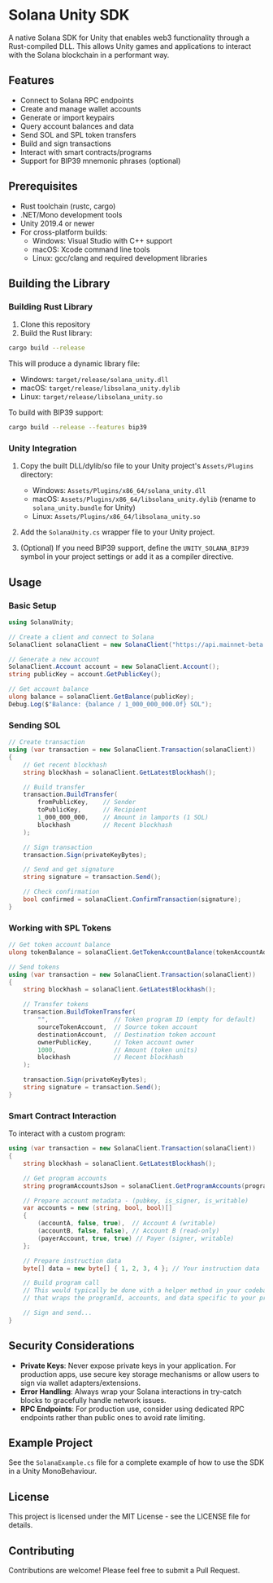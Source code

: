 # Solana Unity SDK

A native Solana SDK for Unity that enables web3 functionality through a Rust-compiled DLL. This allows Unity games and applications to interact with the Solana blockchain in a performant way.

## Features

- Connect to Solana RPC endpoints
- Create and manage wallet accounts
- Generate or import keypairs
- Query account balances and data
- Send SOL and SPL token transfers
- Build and sign transactions
- Interact with smart contracts/programs
- Support for BIP39 mnemonic phrases (optional)

## Prerequisites

- Rust toolchain (rustc, cargo)
- .NET/Mono development tools
- Unity 2019.4 or newer
- For cross-platform builds:
  - Windows: Visual Studio with C++ support
  - macOS: Xcode command line tools
  - Linux: gcc/clang and required development libraries

## Building the Library

### Building Rust Library

1. Clone this repository
2. Build the Rust library:

```bash
cargo build --release
```

This will produce a dynamic library file:

- Windows: `target/release/solana_unity.dll`
- macOS: `target/release/libsolana_unity.dylib`
- Linux: `target/release/libsolana_unity.so`

To build with BIP39 support:

```bash
cargo build --release --features bip39
```

### Unity Integration

1. Copy the built DLL/dylib/so file to your Unity project's `Assets/Plugins` directory:

   - Windows: `Assets/Plugins/x86_64/solana_unity.dll`
   - macOS: `Assets/Plugins/x86_64/libsolana_unity.dylib` (rename to `solana_unity.bundle` for Unity)
   - Linux: `Assets/Plugins/x86_64/libsolana_unity.so`

2. Add the `SolanaUnity.cs` wrapper file to your Unity project.

3. (Optional) If you need BIP39 support, define the `UNITY_SOLANA_BIP39` symbol in your project settings or add it as a compiler directive.

## Usage

### Basic Setup

```csharp
using SolanaUnity;

// Create a client and connect to Solana
SolanaClient solanaClient = new SolanaClient("https://api.mainnet-beta.solana.com", "confirmed");

// Generate a new account
SolanaClient.Account account = new SolanaClient.Account();
string publicKey = account.GetPublicKey();

// Get account balance
ulong balance = solanaClient.GetBalance(publicKey);
Debug.Log($"Balance: {balance / 1_000_000_000.0f} SOL");
```

### Sending SOL

```csharp
// Create transaction
using (var transaction = new SolanaClient.Transaction(solanaClient))
{
    // Get recent blockhash
    string blockhash = solanaClient.GetLatestBlockhash();

    // Build transfer
    transaction.BuildTransfer(
        fromPublicKey,    // Sender
        toPublicKey,      // Recipient
        1_000_000_000,    // Amount in lamports (1 SOL)
        blockhash         // Recent blockhash
    );

    // Sign transaction
    transaction.Sign(privateKeyBytes);

    // Send and get signature
    string signature = transaction.Send();

    // Check confirmation
    bool confirmed = solanaClient.ConfirmTransaction(signature);
}
```

### Working with SPL Tokens

```csharp
// Get token account balance
ulong tokenBalance = solanaClient.GetTokenAccountBalance(tokenAccountAddress);

// Send tokens
using (var transaction = new SolanaClient.Transaction(solanaClient))
{
    string blockhash = solanaClient.GetLatestBlockhash();

    // Transfer tokens
    transaction.BuildTokenTransfer(
        "",                  // Token program ID (empty for default)
        sourceTokenAccount,  // Source token account
        destinationAccount,  // Destination token account
        ownerPublicKey,      // Token account owner
        1000,                // Amount (token units)
        blockhash            // Recent blockhash
    );

    transaction.Sign(privateKeyBytes);
    string signature = transaction.Send();
}
```

### Smart Contract Interaction

To interact with a custom program:

```csharp
using (var transaction = new SolanaClient.Transaction(solanaClient))
{
    string blockhash = solanaClient.GetLatestBlockhash();

    // Get program accounts
    string programAccountsJson = solanaClient.GetProgramAccounts(programId);

    // Prepare account metadata - (pubkey, is_signer, is_writable)
    var accounts = new (string, bool, bool)[]
    {
        (accountA, false, true),  // Account A (writable)
        (accountB, false, false), // Account B (read-only)
        (payerAccount, true, true) // Payer (signer, writable)
    };

    // Prepare instruction data
    byte[] data = new byte[] { 1, 2, 3, 4 }; // Your instruction data

    // Build program call
    // This would typically be done with a helper method in your codebase
    // that wraps the programId, accounts, and data specific to your program

    // Sign and send...
}
```

## Security Considerations

- **Private Keys**: Never expose private keys in your application. For production apps, use secure key storage mechanisms or allow users to sign via wallet adapters/extensions.
- **Error Handling**: Always wrap your Solana interactions in try-catch blocks to gracefully handle network issues.
- **RPC Endpoints**: For production use, consider using dedicated RPC endpoints rather than public ones to avoid rate limiting.

## Example Project

See the `SolanaExample.cs` file for a complete example of how to use the SDK in a Unity MonoBehaviour.

## License

This project is licensed under the MIT License - see the LICENSE file for details.

## Contributing

Contributions are welcome! Please feel free to submit a Pull Request.
